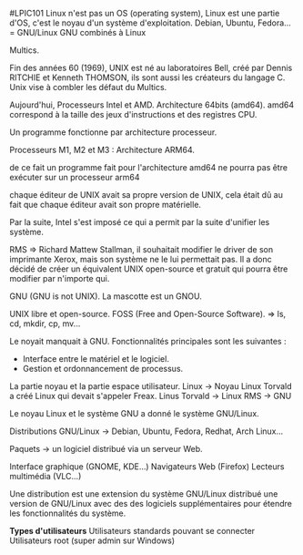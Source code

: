 #LPIC101
Linux n'est pas un OS (operating system), Linux est une partie d'OS, c'est le noyau d'un système d'exploitation.
Debian, Ubuntu, Fedora… = GNU/Linux
GNU combinés à Linux

Multics.

Fin des années 60 (1969), UNIX est né au laboratoires Bell, créé par Dennis RITCHIE et Kenneth THOMSON, ils sont aussi les créateurs du langage C.
Unix vise à combler les défaut du Multics.

Aujourd'hui, Processeurs Intel et AMD. Architecture 64bits (amd64). amd64 correspond à la taille des jeux d'instructions et des registres CPU.

Un programme fonctionne par architecture processeur.

Processeurs M1, M2 et M3 : Architecture ARM64.

de ce fait un programme fait pour l'architecture amd64 ne pourra pas être exécuter sur un processeur arm64

chaque éditeur de UNIX avait sa propre version de UNIX, cela était dû au fait que chaque éditeur avait son propre matérielle. 

Par la suite, Intel s'est imposé ce qui a permit par la suite d'unifier les système.

RMS => Richard Mattew Stallman, il souhaitait modifier le driver de son imprimante Xerox, mais son système ne le lui permettait pas. Il a donc décidé de créer un équivalent UNIX open-source et gratuit qui pourra être modifier par n'importe qui.

GNU (GNU is not UNIX). La mascotte est un GNOU.

UNIX libre et open-source. FOSS (Free and Open-Source Software).
=> ls, cd, mkdir, cp, mv...

Le noyait manquait à GNU. Fonctionnalités principales sont les suivantes :
- Interface entre le matériel et le logiciel.
- Gestion et ordonnancement de processus.

La partie noyau et la partie espace utilisateur.
Linux -> Noyau 
Linux Torvald a créé Linux qui devait s'appeler Freax.
Linus Torvald -> Linux
RMS -> GNU

Le noyau Linux et le système GNU a donné le système GNU/Linux.

Distributions GNU/Linux -> Debian, Ubuntu, Fedora, Redhat, Arch Linux...

Paquets -> un logiciel distribué via un serveur Web.

Interface graphique (GNOME, KDE...)
Navigateurs Web (Firefox)
Lecteurs multimédia (VLC...)

Une distribution est une extension du système GNU/Linux distribué une version de GNU/Linux avec des des logiciels supplémentaires pour étendre les fonctionnalités du système.

**Types d'utilisateurs**
Utilisateurs standards pouvant se connecter
Utilisateurs root (super admin sur Windows)